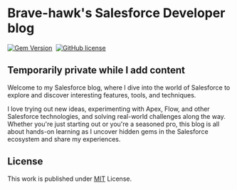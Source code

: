 # Brave-hawk's Salesforce Developer blog

[![Gem Version](https://img.shields.io/gem/v/jekyll-theme-chirpy)][gem]&nbsp;
[![GitHub license](https://img.shields.io/github/license/cotes2020/chirpy-starter.svg?color=blue)][mit]

## Temporarily private while I add content

Welcome to my Salesforce blog, where I dive into the world of Salesforce to explore and discover interesting features, tools, and techniques. 
  
  I love trying out new ideas, experimenting with Apex, Flow, and other Salesforce technologies, and solving real-world challenges along the way. 
  Whether you're just starting out or you're a seasoned pro, this blog is all about hands-on learning as I uncover hidden gems in the Salesforce ecosystem and share my experiences.

## License

This work is published under [MIT][mit] License.

[gem]: https://rubygems.org/gems/jekyll-theme-chirpy
[chirpy]: https://github.com/cotes2020/jekyll-theme-chirpy/
[CD]: https://en.wikipedia.org/wiki/Continuous_deployment
[mit]: https://github.com/cotes2020/chirpy-starter/blob/master/LICENSE
